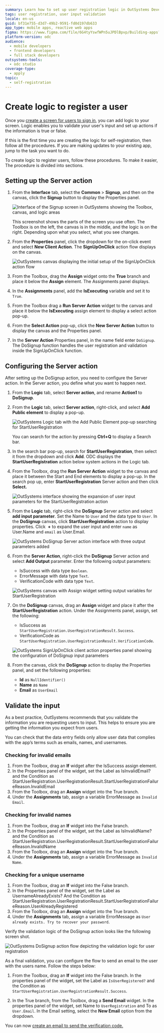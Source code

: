 ```yaml
---
summary: Learn how to set up user registration logic in OutSystems Developer Cloud (ODC) by configuring server actions and validating user inputs.
tags: user registration, user input validation
locale: en-us
guid: bf31e755-d3d7-49b2-9591-fd0d197db633
app_type: mobile apps, reactive web apps
figma: https://www.figma.com/file/6G4tyYswfWPn5uJPDlBpvp/Building-apps?type=design&node-id=3208%3A22075&t=ZwHw8hXeFhwYsO5V-1
platform-version: odc
audience:
  - mobile developers
  - frontend developers
  - full stack developers
outsystems-tools:
  - odc studio
coverage-type:
  - apply
topic:
  - self-registration
---
```


# Create logic to register a user

Once you [create a screen for users to sign in](screen.md), you can add logic to your screen. Logic enables you to validate your user's input and set up actions if the information is true or false.

If this is the first time you are creating the logic for self-registration, then follow all the procedures. If you are making updates to your existing app, jump to the task you want to do.
  
To create logic to register users, follow these procedures. To make it easier, The procedure is divided into sections.

## Setting up the Server action

1. From the **Interface** tab, select the **Common** > **Signup**, and then on the canvas, click the **Signup** button to display the Properties panel.

    ![Interface of the Signup screen in OutSystems showing the Toolbox, canvas, and logic areas](images/signup-screen-odcs.png "Signup Screen Interface")

    <div class="info" markdown="1">

    This screenshot shows the parts of the screen you use often. The Toolbox is on the left, the canvas is in the middle, and the logic is on the right. Depending upon what you select, what you see changes.

    </div>

1. From the **Properties** panel, click the dropdown for the on-click event and select **New Client Action**. The **SignUpOnClick** action flow displays on the canvas.

    ![OutSystems canvas displaying the initial setup of the SignUpOnClick action flow](images/starting-signup-flow-odcs.png "Initializing Signup Flow")

1. From the Toolbox, drag the **Assign** widget onto the **True** branch and place it below the **Assign** element. The Assignments panel displays.
1. In the **Assignments** panel, add the **IsExecuting** variable and set it to `True`.
1. From the Toolbox drag a **Run Server Action** widget to the canvas and place it below the **IsExecuting** assign element to display a select action pop-up.
1. From the **Select Action** pop-up, click the **New Server Action** button to display the canvas and the Properties panel.
1. In the **Server Action** Properties panel, in the name field enter `DoSignup`. The DoSignup function handles the user registration and validation inside the SignUpOnClick function.

## Configuring the Server action

After setting up the DoSignup action, you need to configure the Server action. In the Server action, you define what you want to happen next.

1. From the **Logic** tab, select **Server action**, and rename **Action1** to **DoSignup**.

1. From the **Logic** tab, select **Server action**, right-click, and select **Add Public element** to display a pop-up.

    ![OutSystems Logic tab with the Add Public Element pop-up searching for StartUserRegistration](images/add-public-element-odcs.png "Adding a Public Element")

    <div class="info" markdown="1">

    You can search for the action by pressing **Ctrl+Q** to display a Search bar.

    </div>

1. In the search bar pop-up, search for **StartUserRegistration**, then select it from the dropdown and click **Add**. ODC displays the **StartUserRegistration** action below system actions in the Logic tab.
1. From the Toolbox, drag the **Run Server Action** widget to the canvas and place it between the Start and End elements to display a pop-up. In the search pop up, enter **StartUserRegistration** Server action and then click **Select.**
  
    ![OutSystems interface showing the expansion of user input parameters for the StartUserRegistration action](images/expand-user-input-parameter-odcs.png "Expanding User Input Parameters")

1. From the **Logic** tab, right-click the **DoSignup** Server action and select **add input parameter**. Set the Name to `User` and the data type to `User`. In the **DoSignup** canvas, click **StartUserRegistration** action to display properties. Click  **+** to expand the user input and enter `name` as User.Name and `email` as User.Email.

    ![OutSystems DoSignup Server action interface with three output parameters added](images/output-paraments-signup-odcs.png "Output Parameters Configuration")

1. From the **Server Action**, right-click the **DoSignup** Server action and select **Add Output** parameter. Enter the following output parameters:
    * IsSuccess with data type `Boolean`.
    * ErrorMessage with data type `Text`.
    * VerificationCode with data type `Text`.

    ![OutSystems canvas with Assign widget setting output variables for StartUserRegistration](images/star-user-registration-variables-output-odcs.png "Setting Output Variables for User Registration")

1. On the **DoSignup** canvas, drag an **Assign** widget and place it after the **StartUserRegistration** action. Under the Assignments panel, assign, set the following:
    * IsSuccess as `StartUserRegistration.UserRegistrationResult.Success`.
    * VerificationCode as `StartUserRegistration.UserRegistrationResult.VerificationCode`.

    ![OutSystems SignUpOnClick client action properties panel showing the configuration of DoSignup input parameters](images/signup-dosignup-input-parameters-odcs.png "Configuring DoSignup Input Parameters")

1. From the canvas, click the **DoSignup** action to display the Properties panel, and set the following properties:

    * **Id** as `NullIdentifier()`
    * **Name** as `Name`
    * **Email** as `UserEmail`

## Validate the input

As a best practice, OutSystems recommends that you validate the information you are requesting users to input. This helps to ensure you are getting the information you expect from users.

You can check that the data entry fields only allow user data that complies with the app’s terms such as emails, names, and usernames.

### Checking for invalid emails

1. From the Toolbox, drag an **If** widget after the IsSuccess assign element.
1. In the Properties panel of the widget, set the Label as IsInvalidEmail? and the Condition as StartUserRegistration.UserRegistrationResult.StartUserRegistrationFailureReason.InvalidEmail
1. From the Toolbox, drag an **Assign** widget into the True branch.
1. Under the **Assignments** tab, assign a variable ErrorMessage as `Invalid Email`.

### Checking for invalid names

1. From the Toolbox, drag an **If** widget into the False branch.
1. In the Properties panel of the widget, set the Label as IsInvalidName? and the Condition as StartUserRegistration.UserRegistrationResult.StartUserRegistrationFailureReason.InvalidName
1. From the Toolbox, drag an **Assign** widget into the True branch.
1. Under the **Assignments** tab, assign a variable ErrorMessage as `Invalid Name`.

### Checking for a unique username

1. From the Toolbox, drag an **If** widget into the False branch.
1. In the Properties panel of the widget, set the Label as UsernameAlreadyExists? And the Condition as StartUserRegistration.UserRegistrationResult.StartUserRegistrationFailureReason.UserAlreadyRegistered
1. From the Toolbox, drag an **Assign** widget into the True branch.
1. Under the **Assignments** tab, assign a variable ErrorMessage as `User already exists. Try to recover your password`.

Verify the validation logic of the DoSignup action looks like the following screen shot.

![OutSystems DoSignup action flow depicting the validation logic for user registration](images/start-user-registration-validations-odcs.png "User Registration Validation Logic")

As a final validation, you can configure the flow to send an email to the user with the users name. Follow the steps below:

1. From the Toolbox, drag an **If** widget into the False branch. In the properties panel of the widget, set the Label as `IsUserRegistered?` and the Condition as `StartUserRegistration.UserRegistrationResult.Success`.

1. In the True branch, from the Toolbox, drag a **Send Email** widget. In the properties panel of the widget, set Name to `UserRegistration` and To as `User.Email`. In the Email setting, select the **New Email** option from the dropdown.

You can now [create an email to send the verification code.](email.md)

